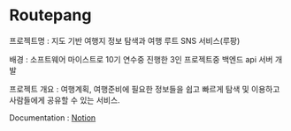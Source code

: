 # Routepang
프로젝트명 : 지도 기반 여행지 정보 탐색과 여행 루트 SNS 서비스(루팡)   
   
배경 : 소프트웨어 마이스트로 10기 연수중 진행한 3인 프로젝트중 백엔드 api 서버 개발   
   
프로젝트 개요 : 여행계획, 여행준비에 필요한 정보들을 쉽고 빠르게 탐색 및 이용하고 사람들에게 공유할 수 있는 서비스.   
   
Documentation : [Notion](https://parallel-cornucopia-5d2.notion.site/Routepang-5fdb4eabd78d413cbb8faa8d65f8ebef)   
